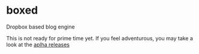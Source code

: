 # boxed
Dropbox based blog engine

This is not ready for prime time yet.
If you feel adventurous, 
you may take a look at the [aplha releases](https://github.com/tejo/boxed/releases/tag/v0.1-alpha)
